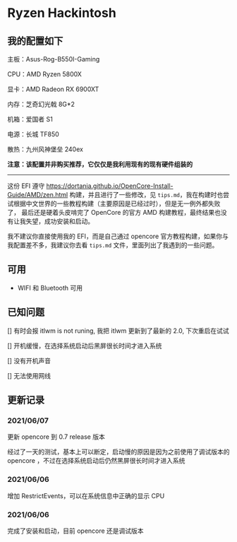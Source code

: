 # Ryzen Hackintosh

## 我的配置如下

主板：Asus-Rog-B550I-Gaming

CPU：AMD Ryzen 5800X

显卡：AMD Radeon RX 6900XT

内存：芝奇幻光戟 8G*2 

机箱：爱国者 S1

电源：长城 TF850

散热：九州风神堡垒 240ex

**注意：该配置并非购买推荐，它仅仅是我利用现有的现有硬件组装的**

------

这份 EFI 遵守 https://dortania.github.io/OpenCore-Install-Guide/AMD/zen.html 构建，并且进行了一些修改，见 `tips.md`，我在构建时也尝试根据中文世界的一些教程构建（主要原因是已经过时），但是无一例外都失败了，
最后还是硬着头皮啃完了 OpenCore 的官方 AMD 构建教程，最终结果也没有让我失望，成功安装和启动。

我不建议你直接使用我的 EFI，而是自己通过 opencore 官方教程构建，如果你与我配置差不多，我建议你去看 `tips.md` 文件，里面列出了我遇到的一些问题。

## 可用

* WIFI 和 Bluetooth 可用

## 已知问题

[] 有时会报 itlwm is not runing, 我把 itlwm 更新到了最新的 2.0, 下次重启在试试

[] 开机缓慢，在选择系统启动后黑屏很长时间才进入系统

[] 没有开机声音

[] 无法使用网线

## 更新记录

### 2021/06/07
更新 opencore 到 0.7 release 版本 

经过了一天的测试，基本上可以断定，启动慢的原因是因为之前使用了调试版本的 opencore ，不过在选择系统启动后仍然黑屏很长时间才进入系统


### 2021/06/06
增加 RestrictEvents，可以在系统信息中正确的显示 CPU


### 2021/06/06
完成了安装和启动，目前 opencore 还是调试版本


